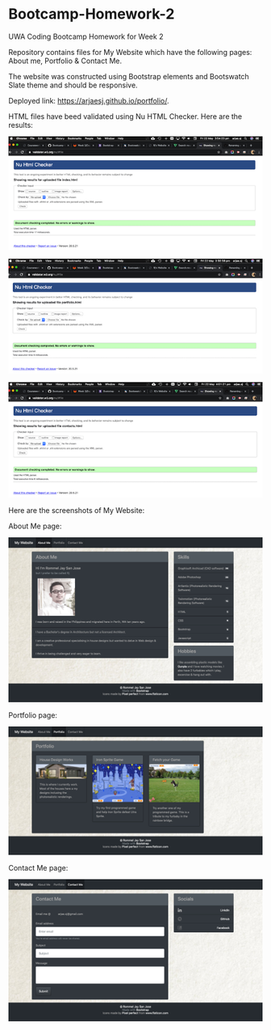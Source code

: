 # Bootcamp-Homework-2
UWA Coding Bootcamp Homework for Week 2

Repository contains files for My Website which have the following pages: About me, Portfolio & Contact Me.

The website was constructed using Bootstrap elements and Bootswatch Slate theme and should be responsive.

Deployed link: https://arjaesj.github.io/portfolio/.

HTML files have beed validated using Nu HTML Checker.
Here are the results:

![Image of index.html validated results](ReadmeImg/index-html-validate.png)

![Image of portfolio.html validated results](ReadmeImg/portfolio-html-validate.jpg) 

![Image of contacts.html validated results](ReadmeImg/contacts-html-validate.png) 


Here are the screenshots of My Website:

About Me page:

![Image of About Me page](ReadmeImg/MyWebsite-About-Me.png)

Portfolio page:

![Image of Porftolio page](ReadmeImg/MyWebsite-Portfolio.png)

Contact Me page:

![Image of Contactg Me](ReadmeImg/MyWebsite-Contact-Me.png)








